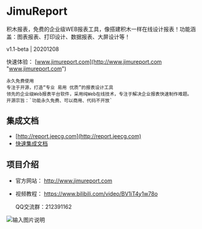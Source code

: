 # JimuReport

积木报表，免费的企业级WEB报表工具，像搭建积木一样在线设计报表！功能涵盖：图表报表、打印设计、数据报表、大屏设计等！


v1.1-beta | 20201208

快速体验： [www.jimureport.com](http://www.jimureport.com "www.jimureport.com")


```
永久免费使用
专注于开源，打造“专业 易用 优质”的报表设计工具
领先的企业级Web报表平台软件，采用纯Web在线技术，专注于解决企业报表快速制作难题。
开源宗旨：`功能永久免费、可以商用、代码不开放`
```




集成文档
-----------------------------------

-  [http://report.jeecg.com](http://report.jeecg.com)
- [快速集成文档](http://report.jeecg.com/2078875)





项目介绍
-----------------------------------

- 官方网站： http://www.jimureport.com
- 视频教程： https://www.bilibili.com/video/BV1iT4y1w78o



  QQ交流群：212391162

![输入图片说明](https://oscimg.oschina.net/oscnet/up-093c83cd5f01bbbd6021c97c74af3df07f8.png "在这里输入图片标题")
